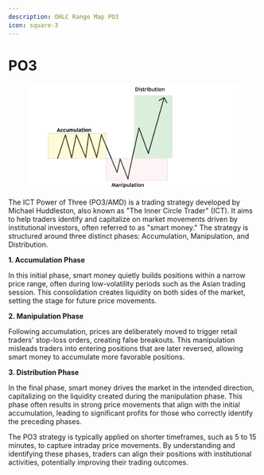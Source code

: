 ```yaml
---
description: OHLC Range Map PO3
icon: square-3
---
```


# PO3

<figure><img src="../../.gitbook/assets/docs-rangemap-005.png" alt=""><figcaption></figcaption></figure>

The ICT Power of Three (PO3/AMD) is a trading strategy developed by Michael Huddleston, also known as "The Inner Circle Trader" (ICT). It aims to help traders identify and capitalize on market movements driven by institutional investors, often referred to as "smart money." The strategy is structured around three distinct phases: Accumulation, Manipulation, and Distribution.

**1. Accumulation Phase**

In this initial phase, smart money quietly builds positions within a narrow price range, often during low-volatility periods such as the Asian trading session. This consolidation creates liquidity on both sides of the market, setting the stage for future price movements.

**2. Manipulation Phase**

Following accumulation, prices are deliberately moved to trigger retail traders' stop-loss orders, creating false breakouts. This manipulation misleads traders into entering positions that are later reversed, allowing smart money to accumulate more favorable positions.

**3. Distribution Phase**

In the final phase, smart money drives the market in the intended direction, capitalizing on the liquidity created during the manipulation phase. This phase often results in strong price movements that align with the initial accumulation, leading to significant profits for those who correctly identify the preceding phases.

The PO3 strategy is typically applied on shorter timeframes, such as 5 to 15 minutes, to capture intraday price movements. By understanding and identifying these phases, traders can align their positions with institutional activities, potentially improving their trading outcomes.
